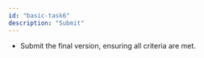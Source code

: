 ```yaml
---
id: "basic-task6"
description: "Submit"
---
```


- Submit the final version, ensuring all criteria are met.